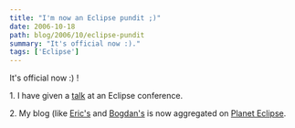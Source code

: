 ```yaml
---
title: "I'm now an Eclipse pundit ;)"
date: 2006-10-18
path: blog/2006/10/eclipse-pundit
summary: "It's official now :)."
tags: ['Eclipse']
---
```


<p>
It's official now :) ! 
</p><p>
1. I have given a <a href="http://blogs.nuxeo.com/sections/blogs/fermigier/2006_10_13_slides-for-my-nuxeo-rcp-apogee-talk-at-eclipse-summit-europe">talk</a> at an Eclipse conference.
</p><p>
2. My blog (like <a href="http://ebarroca.com/">Eric's</a> and <a href="http://blogs.nuxeo.com/dev/">Bogdan's</a> is now aggregated on <a href="http://planeteclipse.org/planet/">Planet Eclipse</a>.
</p> 

